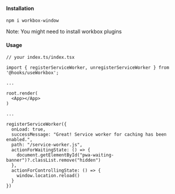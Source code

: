 #### Installation

    npm i workbox-window

Note: You might need to install workbox plugins

#### Usage
    // your index.ts/index.tsx
    
    import { registerServiceWorker, unregisterServiceWorker } from '@hooks/useWorkbox';
    
    ...
    
    root.render(
      <App></App>
    )

    ...
    
    registerServiceWorker({
      onLoad: true,
      successMessage: "Great! Service worker for caching has been enabled.",
      path: "/service-worker.js",
      actionForWaitingState: () => {
        document.getElementById("pwa-waiting-banner")?.classList.remove("hidden")
      },
      actionForControllingState: () => { 
        window.location.reload()
      }
    })
